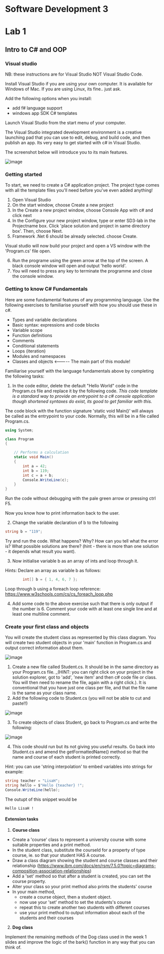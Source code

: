 # Software Development 3
# Lab 1

## Intro to C# and OOP


### Visual studio

NB: these instructions are for Visual Studio NOT Visual Studio Code.

Install Visual Studio if you are using your own computer. It is available for Windows of Mac. If you are using Linux, its fine.. just ask.

Add the following options when you  install:

  * add f# language support
   * windows app SDK C# templates



Launch Visual Studio from the start menu of your computer.


The Visual Studio integrated development environment is a creative launching pad that you
can use to edit, debug, and build code, and then publish an app. Its very easy to get started with c# in Visual Studio.


The screenshot below will introduce you to its main features.

![image](./VS-ide.png "VS code IDE")


### Getting started

To start, we need to create a C# application project. The project type comes with all the
template files you'll need before you've even added anything!
1. Open Visual Studio
2. On the start window, choose Create a new project
3. In the Create a new project window, choose Console App with c# and click next
4. In the Configure your new project window, type or enter SD3-lab in the Projectname box. Click 'place solution and project in same directory box'. Then, choose Next.
5. Framework .Net 6 should be already selected.  choose Create.

Visual studio will now build your project and open a VS window with the 'Program.cs' file open.

6. Run the programe using the green arrow at the top of the screen.  A black console window will open and output 'hello world'.  
7. You will need to press any key to terminate the programme and close the console window.


### Getting to know C# Fundamentals

Here are some fundamental features of any programming language.  Use the following exercises to familiarise yourself with how you should use these in c#.

   * Types and variable declarations
   * Basic syntax: expressions and code blocks
   * Variable scope
   * Function definitions
   * Comments
   * Conditional statements
   * Loops (iteration)
   * Modules and namespaces
   * Classes and objects <----- The main part of this module!


Familiarise yourself with the language fundamentals above by completing the following tasks:

1. In the code editor, delete the default "Hello World" code in the Program.cs file and replace it by the
following code.  _This code template is a standard way to provide an entrypoint to a c# console application though shortened syntaxes do exist, its good to get familiar with this._

The code block with the function signature 'static void Main()' will always be called as the entrypoint to your code. Normally, this will be in a file called Program.cs.

```c#
using System;

class Program
{

    // Performs a calculation
    static void Main()
    {
        int a = 42;
        int b = 119;
        int c = a + b;
        Console.WriteLine(c);
    }
}

```

Run the code without debugging with the pale green arrow or pressing ctrl F5.

Now you know how to print information back to the user.

2. Change the variable declaration of b to the following

```c#
string b = "119";

```

Try and run the code. What happens? Why? How can you tell what the error is? What possible solutions are there? (hint - there is more than one solution - it depends what result you want).

3. Now initialise variable b as an array of ints and loop through it.

Hints:
Declare an array as variable b as follows: 

```c#
        int[] b = { 1, 4, 6, 7 };
```

Loop through b using a foreach loop reference: https://www.w3schools.com/cs/cs_foreach_loop.php

4. Add some code to the above exercise such that there is only output if the number is 6.  Comment your code with at least one single line and at least one multiline comment.


### Create your first class and objects

You will create the student class as represented by this class diagram. You will create two student objects in your 'main' function in Program.cs and output correct information about them.

![image](./student-class.png "Student class diagram")

1. Create a new file called Student.cs. It should be in the same directory as your Program.cs file.  _(HINT: you can right click on your project in the solution explorer, got to 'add', 'new item' and then c# code file or class. You will then need to rename the file, again with a right click.).  It is conventional that you have just one class per file, and that the file name is the same as your class name.
2. Add the following code to Student.cs (you will not be able to cut and paste!!)


![image](./student-class-code.png "Student class code")

3. To create objects of class Student, go back to Program.cs and write the following:

![image](./Main-code.png "Student class code")

4. This code should run but its not giving you useful results. Go back into Student.cs and amend the getFormattedName() method so that the name and course of each student is printed correctly.

Hint: you can use 'string interpolation' to embed variables into strings for example:

```c#
string teacher = "LisaH";
string hello = $"Hello {teacher} !";
Console.WriteLine(hello);
```

The outupt of this snippet would be

```
Hello LisaH !
```


#### Extension tasks

1. __Course class__

* Create a 'course' class to represent a university course with some suitable    properties and a print method. 
*   In the student class, substitute the courseId for a property of type course, ie. so that your student HAS A course.
*   Draw a class diagram showing the student and course classes and their relationship (https://www.ibm.com/docs/en/rsm/7.5.0?topic=diagrams-composition-association-relationships)
*   Add a 'set' method so that after a student is created, you can set the course property.
*   Alter your class so your print method also prints the students' course
*  In your main method, 
    * create a course object, then a student object.
    * now use your 'set' method to set the students's course
    * repeat this to create another two students with different courses
    * use your print method to output information about each of the students and their courses

2. __Dog class__

Implement the remaining methods of the Dog class used in the week 1 slides and improve the logic of the bark() function in any way that you can think of.